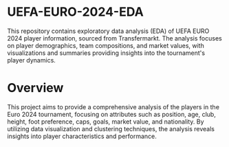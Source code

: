# UEFA-EURO-2024-EDA
This repository contains exploratory data analysis (EDA) of UEFA EURO 2024 player information, sourced from Transfermarkt. The analysis focuses on player demographics, team compositions, and market values, with visualizations and summaries providing insights into the tournament's player dynamics.
# Overview
This project aims to provide a comprehensive analysis of the players in the Euro 2024 tournament, focusing on attributes such as position, age, club, height, foot preference, caps, goals, market value, and nationality. By utilizing data visualization and clustering techniques, the analysis reveals insights into player characteristics and performance.
